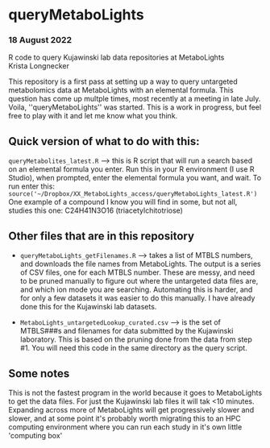 # queryMetaboLights
### 18 August 2022
R code to query Kujawinski lab data repositories at MetaboLights\
Krista Longnecker

This repository is a first pass at setting up a way to query untargeted metabolomics data at MetaboLights with an elemental formula. This question has come up multple times, most recently at a meeting in late July. Voila, ''queryMetaboLights'' was started. This is a work in progress, but feel free to play with it and let me know what you think.

## Quick version of what to do with this:
``queryMetabolites_latest.R`` --> this is R script that will run a search based on an elemental formula you enter. Run this in your R environment (I use R Studio), when prompted, enter the elemental formula you want, and wait. To run enter this: ```source('~/Dropbox/XX_MetaboLights_access/queryMetaboLights_latest.R')```\
One example of a compound I know you will find in some, but not all, studies this one: C24H41N3O16 (triacetylchitotriose)

## Other files that are in this repository
* ``queryMetaboLights_getFilenames.R`` --> takes a list of MTBLS numbers, and downloads the file names from MetaboLights. The output is a series of CSV files, one for each MTBLS number. These are messy, and need to be pruned manually to figure out where the untargeted data files are, and which ion mode you are searching. Automating this is harder, and for only a few datasets it was easier to do this manually. I have already done this for the Kujawinski lab datasets.

* ``MetaboLights_untargetedLookup_curated.csv`` --> is the set of MTBLS###s and filenames for data submitted by the Kujawinski laboratory. This is based on the pruning done from the data from step #1. You will need this code in the same directory as the query script.


## Some notes
This is not the fastest program in the world because it goes to MetaboLights to get the data files. For just the Kujawinski lab files it will tak <10 minutes. Expanding across more of MetaboLights will get progressively slower and slower, and at some point it's probably worth migrating this to an HPC computing environment where you can run each study in it's own little 'computing box'
